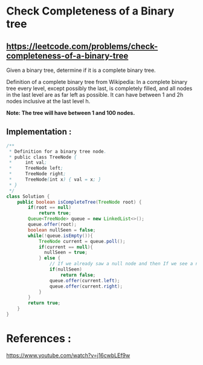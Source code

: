 # Check Completeness of a Binary tree
## https://leetcode.com/problems/check-completeness-of-a-binary-tree

Given a binary tree, determine if it is a complete binary tree.

Definition of a complete binary tree from Wikipedia:
In a complete binary tree every level, except possibly the last, is completely filled, and all nodes in the last level are as far left as possible. It can have between 1 and 2h nodes inclusive at the last level h.

**Note: The tree will have between 1 and 100 nodes.**

## Implementation :

```java
/**
 * Definition for a binary tree node.
 * public class TreeNode {
 *     int val;
 *     TreeNode left;
 *     TreeNode right;
 *     TreeNode(int x) { val = x; }
 * }
 */
class Solution {
    public boolean isCompleteTree(TreeNode root) {
        if(root == null)
            return true;
        Queue<TreeNode> queue = new LinkedList<>();
        queue.offer(root);
        boolean nullSeen = false;
        while(!queue.isEmpty()){
            TreeNode current = queue.poll();
            if(current == null){
              nullSeen = true;  
            } else {
                // If we already saw a null node and then If we see a non null node, that means its not a complete binary tree 
                if(nullSeen)
                    return false;
                queue.offer(current.left);
                queue.offer(current.right);
            }
        }
        return true;
    }
}
```

# References :
https://www.youtube.com/watch?v=j16cwbLEf9w
